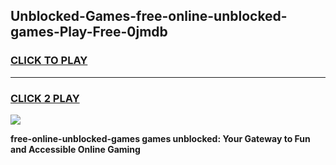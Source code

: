 
## Unblocked-Games-free-online-unblocked-games-Play-Free-0jmdb
<h3>
<a href="https://premium76.site?title=free-online-unblocked-games&ref=09A">CLICK TO PLAY</a></h3>
<hr>

<h3>
<a href="https://premium76.site?title=free-online-unblocked-games&ref=09A">CLICK 2 PLAY</a>
  
</h3>

<a href="https://premium76.site?title=free-online-unblocked-games&ref=09A"><img src="https://clearcache.store/games.png"></a>


**free-online-unblocked-games games unblocked: Your Gateway to Fun and Accessible Online Gaming**
